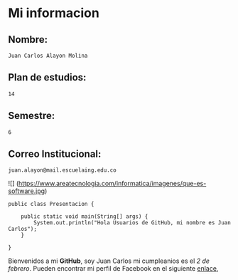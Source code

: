 # Mi informacion

## Nombre: 
    Juan Carlos Alayon Molina
## Plan de estudios: 
    14
## Semestre: 
    6
## Correo Institucional:
    juan.alayon@mail.escuelaing.edu.co

![] 
(https://www.areatecnologia.com/informatica/imagenes/que-es-software.jpg)

```
public class Presentacion {

	public static void main(String[] args) {		
		System.out.println("Hola Usuarios de GitHub, mi nombre es Juan Carlos");
	}

}
```

Bienvenidos a mi **GitHub**, soy Juan Carlos mi cumpleanios es el _2 de febrero_. 
Pueden encontrar mi perfil de Facebook en el siguiente [enlace](facebook.com/juancarlos.alayonmolina),
